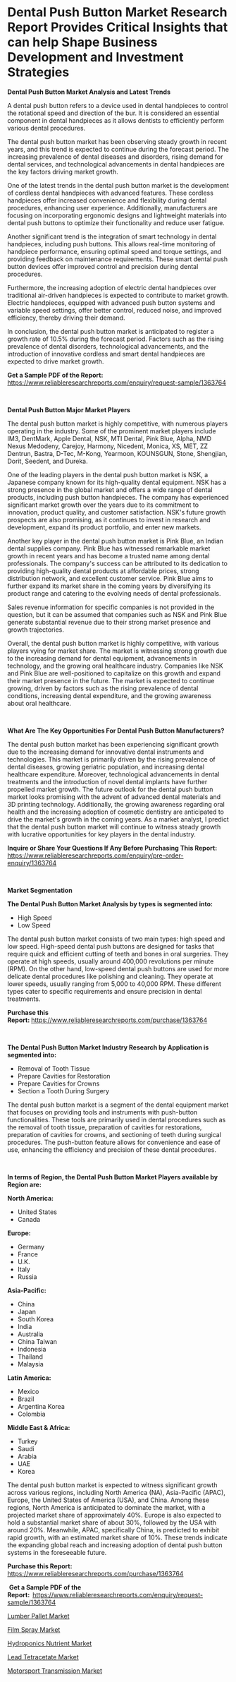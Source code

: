 <p><h1>Dental Push Button Market Research Report Provides Critical Insights that can help Shape Business Development and Investment Strategies</h1></p><p><strong>Dental Push Button Market Analysis and Latest Trends</strong></p>
<p><p>A dental push button refers to a device used in dental handpieces to control the rotational speed and direction of the bur. It is considered an essential component in dental handpieces as it allows dentists to efficiently perform various dental procedures.</p><p>The dental push button market has been observing steady growth in recent years, and this trend is expected to continue during the forecast period. The increasing prevalence of dental diseases and disorders, rising demand for dental services, and technological advancements in dental handpieces are the key factors driving market growth.</p><p>One of the latest trends in the dental push button market is the development of cordless dental handpieces with advanced features. These cordless handpieces offer increased convenience and flexibility during dental procedures, enhancing user experience. Additionally, manufacturers are focusing on incorporating ergonomic designs and lightweight materials into dental push buttons to optimize their functionality and reduce user fatigue.</p><p>Another significant trend is the integration of smart technology in dental handpieces, including push buttons. This allows real-time monitoring of handpiece performance, ensuring optimal speed and torque settings, and providing feedback on maintenance requirements. These smart dental push button devices offer improved control and precision during dental procedures.</p><p>Furthermore, the increasing adoption of electric dental handpieces over traditional air-driven handpieces is expected to contribute to market growth. Electric handpieces, equipped with advanced push button systems and variable speed settings, offer better control, reduced noise, and improved efficiency, thereby driving their demand.</p><p>In conclusion, the dental push button market is anticipated to register a growth rate of 10.5% during the forecast period. Factors such as the rising prevalence of dental disorders, technological advancements, and the introduction of innovative cordless and smart dental handpieces are expected to drive market growth.</p></p>
<p><strong>Get a Sample PDF of the Report:&nbsp;</strong> <a href="https://www.reliableresearchreports.com/enquiry/request-sample/1363764">https://www.reliableresearchreports.com/enquiry/request-sample/1363764</a></p>
<p>&nbsp;</p>
<p><strong>Dental Push Button Major Market Players</strong></p>
<p><p>The dental push button market is highly competitive, with numerous players operating in the industry. Some of the prominent market players include IM3, DentMark, Apple Dental, NSK, MTI Dental, Pink Blue, Alpha, NMD Nexus Medodeny, Carejoy, Harmony, Nicedent, Monica, XS, MET, ZZ Dentrun, Bastra, D-Tec, M-Kong, Yearmoon, KOUNSGUN, Stone, Shengjian, Dorit, Seedent, and Dureka.</p><p>One of the leading players in the dental push button market is NSK, a Japanese company known for its high-quality dental equipment. NSK has a strong presence in the global market and offers a wide range of dental products, including push button handpieces. The company has experienced significant market growth over the years due to its commitment to innovation, product quality, and customer satisfaction. NSK's future growth prospects are also promising, as it continues to invest in research and development, expand its product portfolio, and enter new markets.</p><p>Another key player in the dental push button market is Pink Blue, an Indian dental supplies company. Pink Blue has witnessed remarkable market growth in recent years and has become a trusted name among dental professionals. The company's success can be attributed to its dedication to providing high-quality dental products at affordable prices, strong distribution network, and excellent customer service. Pink Blue aims to further expand its market share in the coming years by diversifying its product range and catering to the evolving needs of dental professionals.</p><p>Sales revenue information for specific companies is not provided in the question, but it can be assumed that companies such as NSK and Pink Blue generate substantial revenue due to their strong market presence and growth trajectories.</p><p>Overall, the dental push button market is highly competitive, with various players vying for market share. The market is witnessing strong growth due to the increasing demand for dental equipment, advancements in technology, and the growing oral healthcare industry. Companies like NSK and Pink Blue are well-positioned to capitalize on this growth and expand their market presence in the future. The market is expected to continue growing, driven by factors such as the rising prevalence of dental conditions, increasing dental expenditure, and the growing awareness about oral healthcare.</p></p>
<p>&nbsp;</p>
<p><strong>What Are The Key Opportunities For Dental Push Button Manufacturers?</strong></p>
<p><p>The dental push button market has been experiencing significant growth due to the increasing demand for innovative dental instruments and technologies. This market is primarily driven by the rising prevalence of dental diseases, growing geriatric population, and increasing dental healthcare expenditure. Moreover, technological advancements in dental treatments and the introduction of novel dental implants have further propelled market growth. The future outlook for the dental push button market looks promising with the advent of advanced dental materials and 3D printing technology. Additionally, the growing awareness regarding oral health and the increasing adoption of cosmetic dentistry are anticipated to drive the market's growth in the coming years. As a market analyst, I predict that the dental push button market will continue to witness steady growth with lucrative opportunities for key players in the dental industry.</p></p>
<p><strong>Inquire or Share Your Questions If Any Before Purchasing This Report:</strong> <a href="https://www.reliableresearchreports.com/enquiry/pre-order-enquiry/1363764">https://www.reliableresearchreports.com/enquiry/pre-order-enquiry/1363764</a></p>
<p>&nbsp;</p>
<p><strong>Market Segmentation</strong></p>
<p><strong>The Dental Push Button Market Analysis by types is segmented into:</strong></p>
<p><ul><li>High Speed</li><li>Low Speed</li></ul></p>
<p><p>The dental push button market consists of two main types: high speed and low speed. High-speed dental push buttons are designed for tasks that require quick and efficient cutting of teeth and bones in oral surgeries. They operate at high speeds, usually around 400,000 revolutions per minute (RPM). On the other hand, low-speed dental push buttons are used for more delicate dental procedures like polishing and cleaning. They operate at lower speeds, usually ranging from 5,000 to 40,000 RPM. These different types cater to specific requirements and ensure precision in dental treatments.</p></p>
<p><strong>Purchase this Report:&nbsp;</strong><a href="https://www.reliableresearchreports.com/purchase/1363764">https://www.reliableresearchreports.com/purchase/1363764</a></p>
<p>&nbsp;</p>
<p><strong>The Dental Push Button Market Industry Research by Application is segmented into:</strong></p>
<p><ul><li>Removal of Tooth Tissue</li><li>Prepare Cavities for Restoration</li><li>Prepare Cavities for Crowns</li><li>Section a Tooth During Surgery</li></ul></p>
<p><p>The dental push button market is a segment of the dental equipment market that focuses on providing tools and instruments with push-button functionalities. These tools are primarily used in dental procedures such as the removal of tooth tissue, preparation of cavities for restorations, preparation of cavities for crowns, and sectioning of teeth during surgical procedures. The push-button feature allows for convenience and ease of use, enhancing the efficiency and precision of these dental procedures.</p></p>
<p>&nbsp;</p>
<p><strong>In terms of Region, the Dental Push Button Market Players available by Region are:</strong></p>
<p>
    <p> <strong> North America: </strong>
        <ul>
            <li>United States</li>
            <li>Canada</li>
        </ul>
        </p> 
    <p> <strong> Europe: </strong>
        <ul>
            <li>Germany</li>
            <li>France</li>
            <li>U.K.</li>
            <li>Italy</li>
            <li>Russia</li>
        </ul>
        </p> 
    <p> <strong> Asia-Pacific: </strong>
        <ul>
            <li>China</li>
            <li>Japan</li>
            <li>South Korea</li>
            <li>India</li>
            <li>Australia</li>
            <li>China Taiwan</li>
            <li>Indonesia</li>
            <li>Thailand</li>
            <li>Malaysia</li>
        </ul>
        </p> 
    <p> <strong> Latin America: </strong>
        <ul>
            <li>Mexico</li>
            <li>Brazil</li>
            <li>Argentina Korea</li>
            <li>Colombia</li>
        </ul>
        </p> 
    <p> <strong> Middle East & Africa: </strong>
        <ul>
            <li>Turkey</li>
            <li>Saudi</li>
            <li>Arabia</li>
            <li>UAE</li>
            <li>Korea</li>
        </ul>
    </p>
    </p>
<p><p>The dental push button market is expected to witness significant growth across various regions, including North America (NA), Asia-Pacific (APAC), Europe, the United States of America (USA), and China. Among these regions, North America is anticipated to dominate the market, with a projected market share of approximately 40%. Europe is also expected to hold a substantial market share of about 30%, followed by the USA with around 20%. Meanwhile, APAC, specifically China, is predicted to exhibit rapid growth, with an estimated market share of 10%. These trends indicate the expanding global reach and increasing adoption of dental push button systems in the foreseeable future.</p></p>
<p><strong>Purchase this Report: </strong><a href="https://www.reliableresearchreports.com/purchase/1363764">https://www.reliableresearchreports.com/purchase/1363764</a></p>
<p>&nbsp;<strong>Get a Sample PDF of the Report:&nbsp;&nbsp;</strong><a href="https://www.reliableresearchreports.com/enquiry/request-sample/1363764">https://www.reliableresearchreports.com/enquiry/request-sample/1363764</a></p>
<p><strong></strong></p>
<p><p><a href="https://medium.com/@faeernser3445/lumber-pallet-market-size-cagr-trends-2024-2030-00098f27d605">Lumber Pallet Market</a></p><p><a href="https://medium.com/@stevenstevens656/film-spray-market-report-reveals-the-latest-trends-and-growth-opportunities-of-this-market-022cc7005f2e">Film Spray Market</a></p><p><a href="https://medium.com/@faeernser3445/hydroponics-nutrient-market-size-cagr-trends-2024-2030-b20379088860">Hydroponics Nutrient Market</a></p><p><a href="https://medium.com/@faeernser3445/lead-tetracetate-market-trends-and-market-analysis-forecasted-for-period-2024-2031-a676a53774af">Lead Tetracetate Market</a></p><p><a href="https://medium.com/@lolitanader/motorsport-transmission-market-research-report-its-history-and-forecast-2024-to-2031-72e666a0acff">Motorsport Transmission Market</a></p></p>